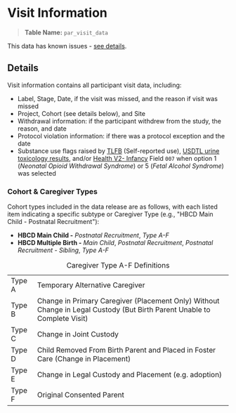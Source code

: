 # Visit Information

> <span><i class="fa fa-table"></i></span> **Table Name:** `par_visit_data`

<div id="issues" class="issues-banner">
  <span class="emoji"><i class="fas fa-bug"></i></span>
  <span class="text">This data has known issues - <a href="../../../changelog/knownissues/#visit-information" target="_blank">see details</a>.</span>
</div>
<p></p>

## Details

Visit information contains all participant visit data, including:

*   Label, Stage, Date, if the visit was missed, and the reason if visit was missed
*   Project, Cohort (see details below), and Site
*   Withdrawal information: if the participant withdrew from the study, the reason, and date
*   Protocol violation information: if there was a protocol exception and the date
*   Substance use flags raised by <a href="../../pregexp/su/tlfb" target="_blank">TLFB</a> (Self-reported use), <a href="../../biospec/urine" target="_blank">USDTL urine toxicology results</a>, and/or <a href="../../pregexp/pex" target="_blank">Health V2- Infancy</a> Field `007` when option 1 (*Neonatal Opioid Withdrawal Syndrome*) or 5 (*Fetal Alcohol Syndrome*) was selected

### Cohort & Caregiver Types

<p>Cohort types included in the data release are as follows, with each listed item indicating a specific subtype or Caregiver Type (e.g., "HBCD Main Child - Postnatal Recruitment"):</p>
<ul>
    <li><strong>HBCD Main Child -</strong> <em>Postnatal Recruitment</em>, <em>Type A-F</em></li>
    <li><strong>HBCD Multiple Birth -</strong> <em>Main Child</em>, <em>Postnatal Recruitment</em>, <em>Postnatal Recruitment - Sibling</em>, <em>Type A-F</em></li>
</ul>

<table class="table-no-vertical-lines" style="width: 100%; border-collapse: collapse; table-layout: fixed;">
<caption>Caregiver Type A-F Definitions</caption>
<tbody>
    <tr>
        <td>Type A</td>
        <td>Temporary Alternative Caregiver</td>
    </tr>
    <tr>
        <td>Type B</td>
        <td style="word-wrap: break-word; white-space: normal;">Change in Primary Caregiver (Placement Only) Without Change in Legal Custody (But Birth Parent Unable to Complete Visit)</td>
    </tr>
    <tr>
        <td>Type C</td>
        <td>Change in Joint Custody</td>
    </tr>
    <tr>
        <td>Type D</td>
        <td style="word-wrap: break-word; white-space: normal;">Child Removed From Birth Parent and Placed in Foster Care (Change in Placement)</td>
    </tr>
    <tr><td>Type E</td><td>Change in Legal Custody and Placement (e.g. adoption)</td>
    </tr>
    <tr><td>Type F</td><td>Original Consented Parent</td>
    </tr>            
</tbody>
</table>